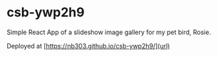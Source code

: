 # csb-ywp2h9

Simple React App of a slideshow image gallery for my pet bird, Rosie. 

Deployed at [https://nb303.github.io/csb-ywp2h9/](url)
